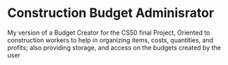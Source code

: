 # Construction Budget Adminisrator

My version of a Budget Creator for the CS50 final Project, Oriented to construction workers to help in organizing items, costs, quantities, and profits; also providing storage, and access on the budgets created by the user 
